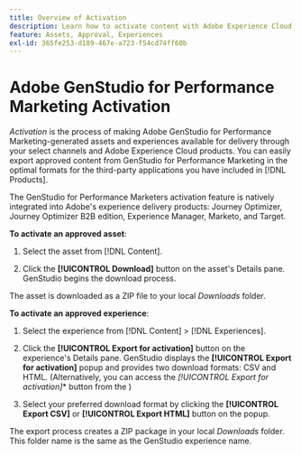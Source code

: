 ```yaml
---
title: Overview of Activation
description: Learn how to activate content with Adobe Experience Cloud and third-party applications.
feature: Assets, Approval, Experiences
exl-id: 365fe253-d189-467e-a723-f54cd74ff60b
---
```

# Adobe GenStudio for Performance Marketing Activation

_Activation_ is the process of making Adobe GenStudio for Performance Marketing-generated assets and experiences available for delivery through your select channels and Adobe Experience Cloud products. You can easily export approved content from GenStudio for Performance Marketing in the optimal formats for the third-party applications you have included in [!DNL Products].

The GenStudio for Performance Marketers activation feature is natively integrated into Adobe's experience delivery products: Journey Optimizer, Journey Optimizer B2B edition, Experience Manager, Marketo, and Target.

**To activate an approved asset**:

1. Select the asset from [!DNL Content].

1. Click the **[!UICONTROL Download]** button on the asset's Details pane. GenStudio begins the download process. 

The asset is downloaded as a ZIP file to your local _Downloads_ folder.

**To activate an approved experience**:

1. Select the experience from [!DNL Content] > [!DNL Experiences].

1. Click the **[!UICONTROL Export for activation]** button on the experience's Details pane. GenStudio displays the **[!UICONTROL Export for activation]** popup and provides two download formats: CSV and HTML. (Alternatively, you can access the *[!UICONTROL Export for activation]** button from the  )

1. Select your preferred download format by clicking the **[!UICONTROL Export CSV]** or **[!UICONTROL Export HTML]** button on the popup.

The export process creates a ZIP package in your local _Downloads_ folder. This folder name is the same as the GenStudio experience name.

